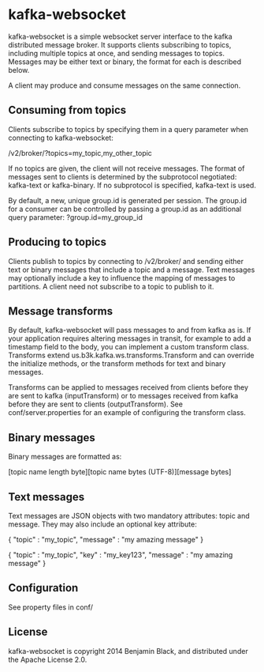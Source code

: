 # kafka-websocket

kafka-websocket is a simple websocket server interface to the kafka distributed message broker. It supports clients
subscribing to topics, including multiple topics at once, and sending messages to topics. Messages may be either text
or binary, the format for each is described below.

A client may produce and consume messages on the same connection.

## Consuming from topics

Clients subscribe to topics by specifying them in a query parameter when connecting to kafka-websocket:

/v2/broker/?topics=my_topic,my_other_topic

If no topics are given, the client will not receive messages. The format of messages sent to clients is determined by
the subprotocol negotiated: kafka-text or kafka-binary. If no subprotocol is specified, kafka-text is used.

By default, a new, unique group.id is generated per session. The group.id for a consumer can be controlled by passing a
group.id as an additional query parameter: ?group.id=my_group_id

## Producing to topics

Clients publish to topics by connecting to /v2/broker/ and sending either text or binary messages that include a topic
and a message. Text messages may optionally include a key to influence the mapping of messages to partitions. A client
need not subscribe to a topic to publish to it.

## Message transforms

By default, kafka-websocket will pass messages to and from kafka as is. If your application requires altering messages
in transit, for example to add a timestamp field to the body, you can implement a custom transform class. Transforms
extend us.b3k.kafka.ws.transforms.Transform and can override the initialize methods, or the transform methods for text
and binary messages.

Transforms can be applied to messages received from clients before they are sent to kafka (inputTransform) or to
messages received from kafka before they are sent to clients (outputTransform). See conf/server.properties for an
example of configuring the transform class.

## Binary messages

Binary messages are formatted as:

[topic name length byte][topic name bytes (UTF-8)][message bytes]

## Text messages

Text messages are JSON objects with two mandatory attributes: topic and message. They may also include an optional key
attribute:

{ "topic" : "my_topic", "message" : "my amazing message" }

{ "topic" : "my_topic", "key" : "my_key123", "message" : "my amazing message" }

## Configuration

See property files in conf/

## License

kafka-websocket is copyright 2014 Benjamin Black, and distributed under the Apache License 2.0.